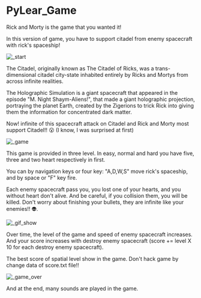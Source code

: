 # PyLear_Game
Rick and Morty is the game that you wanted it!

In this version of game, you have to support citadel from enemy spacecraft with rick's spaceship!

![_start](https://user-images.githubusercontent.com/43343453/212344963-74063388-9a0c-4929-92db-c2b7ef1d6dea.png)

The Citadel, originally known as The Citadel of Ricks, was a trans-dimensional citadel city-state inhabited entirely by Ricks and Mortys from across infinite realities.

The Holographic Simulation is a giant spacecraft that appeared in the episode "M. Night Shaym-Aliens!", that made a giant holographic projection, portraying the planet Earth, created by the Zigerions to trick Rick into giving them the information for concentrated dark matter. 

Now! infinite of this spacecraft attack on Citadel and Rick and Morty most support Citadel!! 😮 (I know, I was surprised at first)

![_game](https://user-images.githubusercontent.com/43343453/212345355-80935e85-4c70-4b30-93bb-2eb9a72e3a97.png)

This game is provided in three level. In easy, normal and hard you have five, three and two heart respectively in first.

You can by navigation keys or four key: "A,D,W,S" move rick's spaceship, and by space or "F" key fire.

Each enemy spacecraft pass you, you lost one of your hearts, and you without heart don't alive. And be careful, if you collision them, you will be killed.
Don't worry about finishing your bullets, they are infinite like your enemies!! 👽.

![_gif_show](https://user-images.githubusercontent.com/43343453/212368799-2309d750-8843-4035-a2ea-ee0de07c746e.gif)


Over time, the level of the game and speed of enemy spacecraft increases.
And your score increases with destroy enemy spacecraft (score += level X 10 for each destroy enemy spacecraft).

The best score of spatial level show in the game. Don't hack game by change data of score.txt file!!

![_game_over](https://user-images.githubusercontent.com/43343453/212345318-e49cb3d9-eb83-42aa-aeca-bfe0dcc34bd4.png)

And at the end, many sounds are played in the game.
